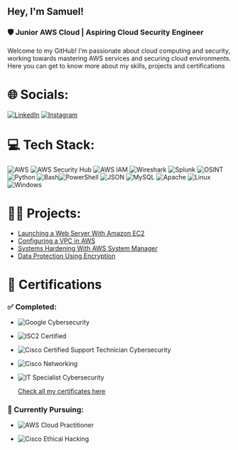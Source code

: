 ## **Hey, I'm Samuel!**  
### 🛡️ Junior AWS Cloud | Aspiring Cloud Security Engineer

Welcome to my GitHub! I'm passionate about cloud computing and security, working towards mastering AWS services and securing cloud environments.  
Here you can get to know more about my skills, projects and certifications


# 🌐 Socials:
[![LinkedIn](https://img.shields.io/badge/LinkedIn-%230077B5.svg?logo=linkedin&logoColor=white)](https://linkedin.com/in/sbrito96) [![Instagram](https://img.shields.io/badge/Instagram-%23E4405F.svg?logo=Instagram&logoColor=white)](https://instagram.com/sbrito96)  

# 💻 Tech Stack:

![AWS](https://img.shields.io/badge/AWS-232F3E?style=for-the-badge&logo=amazonaws&logoColor=white) ![AWS Security Hub](https://img.shields.io/badge/AWS_Security_Hub-FF9900?style=for-the-badge&logo=amazonaws&logoColor=white) ![AWS IAM](https://img.shields.io/badge/AWS_IAM-232F3E?style=for-the-badge&logo=amazonaws&logoColor=white) ![Wireshark](https://img.shields.io/badge/Wireshark-1679A1?style=for-the-badge&logo=wireshark&logoColor=white) ![Splunk](https://img.shields.io/badge/Splunk-000000?style=for-the-badge&logo=splunk&logoColor=white) ![OSINT](https://img.shields.io/badge/OSINT-000000?style=for-the-badge&logo=hack-the-box&logoColor=white) ![Python](https://img.shields.io/badge/Python-3670A0?style=for-the-badge&logo=python&logoColor=ffdd54) ![Bash](https://img.shields.io/badge/Bash-121011?style=for-the-badge&logo=gnu-bash&logoColor=white)![PowerShell](https://img.shields.io/badge/PowerShell-5391FE?style=for-the-badge&logo=powershell&logoColor=white) ![JSON](https://img.shields.io/badge/JSON-000000?style=for-the-badge&logo=json&logoColor=white) ![MySQL](https://img.shields.io/badge/MySQL-4479A1?style=for-the-badge&logo=mysql&logoColor=white) ![Apache](https://img.shields.io/badge/Apache-D42029?style=for-the-badge&logo=apache&logoColor=white) ![Linux](https://img.shields.io/badge/Linux-000000?style=for-the-badge&logo=linux&logoColor=white) ![Windows](https://img.shields.io/badge/Windows-0078D6?style=for-the-badge&logo=windows&logoColor=white)  


# 👨‍💻 Projects:

- [Launching a Web Server With Amazon EC2](https://github.com/sbrito96/launching-web-server-EC2)
- [Configuring a VPC in AWS](https://github.com/sbrito96/configuring-VPC)
- [Systems Hardening With AWS System Manager](https://github.com/sbrito96/system-hardening)
- [Data Protection Using Encryption](https://github.com/sbrito96/data-protection)



# 📜 Certifications  

### ✅ Completed:
- ![Google Cybersecurity](https://img.shields.io/badge/Google_Cybersecurity-4285F4?style=for-the-badge&logo=google&logoColor=white)   

- ![ISC2 Certified](https://img.shields.io/badge/ISC2_Certified_CC-00A19A?style=for-the-badge&logo=isc2&logoColor=white)
     
- ![Cisco Certified Support Technician Cybersecurity](https://img.shields.io/badge/Cisco%20CCST%20Cybersecurity-0563BB?style=for-the-badge&logo=cisco&logoColor=white)

- ![Cisco Networking](https://img.shields.io/badge/Cisco_Certified_Networking-1BA0D7?style=for-the-badge&logo=cisco&logoColor=white)   

- ![IT Specialist Cybersecurity](https://img.shields.io/badge/IT_Specialist_Cybersecurity-6A0DAD?style=for-the-badge&logo=microsoft&logoColor=white)  

  [Check all my certificates here](https://www.credly.com/users/samuel-brito.0d47190d)  

### 📌 Currently Pursuing:
- ![AWS Cloud Practitioner](https://img.shields.io/badge/AWS_Cloud_Practitioner-FF9900?style=for-the-badge&logo=amazonaws&logoColor=white)  

- ![Cisco Ethical Hacking](https://img.shields.io/badge/Cisco_Ethical_Hacking-D42029?style=for-the-badge&logo=cisco&logoColor=white)  
